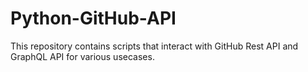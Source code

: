 # Python-GitHub-API

This repository contains scripts that interact with GitHub Rest API and GraphQL API for various usecases.
